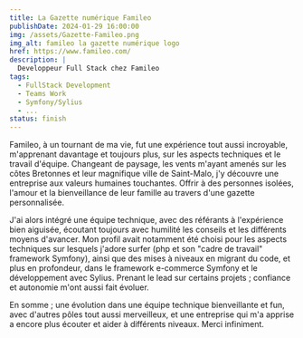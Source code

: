 ```yaml
---
title: La Gazette numérique Famileo
publishDate: 2024-01-29 16:00:00
img: /assets/Gazette-Famileo.png
img_alt: famileo la gazette numérique logo
href: https://www.famileo.com/
description: |
  Developpeur Full Stack chez Famileo
tags:
  - FullStack Development
  - Teams Work
  - Symfony/Sylius
  - ...
status: finish
---
```


Famileo, à un tournant de ma vie, fut une expérience tout aussi incroyable, m'apprenant davantage et toujours plus, sur les aspects techniques et le travail d'équipe. Changeant de paysage, les vents m'ayant amenés sur les côtes Bretonnes et leur magnifique ville de Saint-Malo, j'y découvre une entreprise aux valeurs humaines touchantes. Offrir à des personnes isolées, l'amour et la bienveillance de leur famille au travers d'une gazette personnalisée. 

J'ai alors intégré une équipe technique, avec des référants à l'expérience bien aiguisée, écoutant toujours avec humilité les conseils et les différents moyens d'avancer. Mon profil avait notamment été choisi pour les aspects techniques sur lesquels j'adore surfer (php et son "cadre de travail" framework Symfony), ainsi que des mises à niveaux en migrant du code, et plus en profondeur, dans le framework e-commerce Symfony et le développement avec Sylius. Prenant le lead sur certains projets ; confiance et autonomie m'ont aussi fait évoluer.

En somme ; une évolution dans une équipe technique bienveillante et fun, avec d'autres pôles tout aussi merveilleux, et une entreprise qui m'a apprise a encore plus écouter et aider à différents niveaux. Merci infiniment.